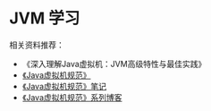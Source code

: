 # JVM 学习

相关资料推荐：

- 《深入理解Java虚拟机：JVM高级特性与最佳实践》
- [《Java虚拟机规范》](http://icyfenix.iteye.com/)
- [《Java虚拟机规范》笔记](https://gavinzhang1.gitbooks.io/java-jvm-us/content/)
- [《Java虚拟机规范》系列博客](https://blog.csdn.net/zq602316498/article/list/4)
